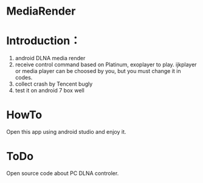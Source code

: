 # MediaRender

# Introduction：

1. android DLNA media render
2. receive control command based on Platinum, exoplayer to play. ijkplayer or media player can be choosed by you, but you must change it in codes.
3. collect crash by Tencent bugly
4. test it on android 7 box well

# HowTo
Open this app using android studio and enjoy it.

# ToDo
Open source code about PC DLNA controler.

